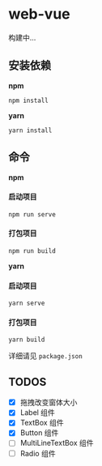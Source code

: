 # web-vue

构建中...

## 安装依赖

**npm**

```
npm install
```

**yarn**

```
yarn install
```

## 命令

**npm**
#### 启动项目

```
npm run serve
```

#### 打包项目

```
npm run build
```

**yarn**
#### 启动项目

```
yarn serve
```

#### 打包项目

```
yarn build
```

详细请见 `package.json`

## TODOS

- [x] 拖拽改变窗体大小
- [x] Label 组件
- [x] TextBox 组件
- [x] Button 组件
- [ ] MultiLineTextBox 组件
- [ ] Radio 组件
